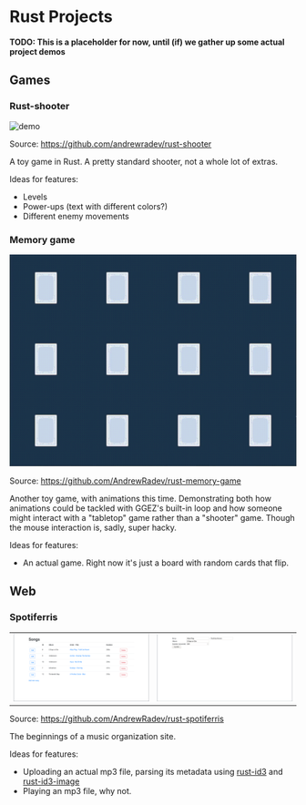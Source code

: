 # Rust Projects

**TODO: This is a placeholder for now, until (if) we gather up some actual project demos**

## Games

### Rust-shooter

![demo](./demos/rust-shooter/demo.gif)

Source: https://github.com/andrewradev/rust-shooter

A toy game in Rust. A pretty standard shooter, not a whole lot of extras.

Ideas for features:

- Levels
- Power-ups (text with different colors?)
- Different enemy movements

### Memory game

![demo](./demos/rust-memory-game/demo.gif)

Source: https://github.com/AndrewRadev/rust-memory-game

Another toy game, with animations this time. Demonstrating both how animations could be tackled with GGEZ's built-in loop and how someone might interact with a "tabletop" game rather than a "shooter" game. Though the mouse interaction is, sadly, super hacky.

Ideas for features:

- An actual game. Right now it's just a board with random cards that flip.

## Web

### Spotiferris

<table>
    <tr>
        <td><img src="./demos/rust-spotiferris/image_1.png" /></td>
        <td><img src="./demos/rust-spotiferris/image_2.png" /></td>
    </tr>
</table>

Source: https://github.com/AndrewRadev/rust-spotiferris

The beginnings of a music organization site.

Ideas for features:

- Uploading an actual mp3 file, parsing its metadata using [rust-id3](https://github.com/polyfloyd/rust-id3) and [rust-id3-image](https://github.com/andrewradev/id3-image)
- Playing an mp3 file, why not.
